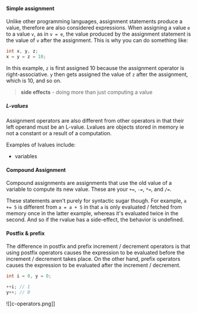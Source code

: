 #### Simple assignment
Unlike other programming languages, assignment statements produce a value, therefore are also considered expressions. When assigning a value `e` to a value `v`, as in `v = e`, the value produced by the assignment statement is the value of `v` after the assignment. This is why you can do something like:

```c
int x, y, z;
x = y = z = 10;
```

In this example, `z` is first assigned 10 because the assignment operator is right-associative. `y` then gets assigned the value of `z` after the assignment, which is 10, and so on.

> **side effects** - doing more than just computing a value

##### L-values
Assignment operators are also different from other operators in that their left operand must be an L-value. Lvalues are objects stored in memory ie not a constant or a result of a computation.

Examples of lvalues include:
- variables

#### Compound Assignment
Compound assignments are assignments that use the old value of a variable to compute its new value. These are your `+=`, `-=`, `*=`, and `/=`.

These statements aren't purely for syntactic sugar though. For example, `a += 5` is different from `a = a + 5` in that `a` is only evaluated / fetched from memory once in the latter example, whereas it's evaluated twice in the second. And so if the rvalue has a side-effect, the behavior is undefined.

#### Postfix & prefix
The difference in postfix and prefix increment / decrement operators is that using postfix operators causes the expression to be evaluated before the increment / decrement takes place. On the other hand, prefix operators causes the expression to be evaluated after the increment / decrement.

```c
int i = 0, y = 0;

++i; // 1
y++; // 0
```

![[c-operators.png]]